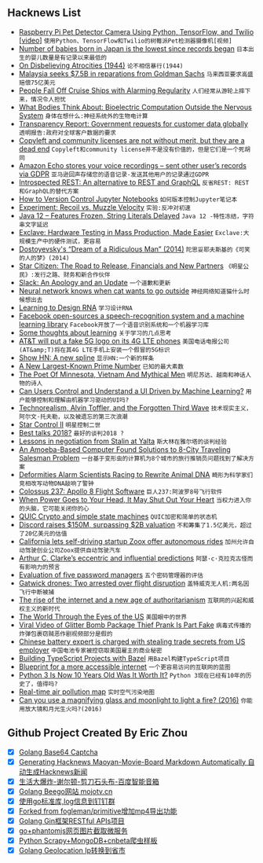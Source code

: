 ## Hacknews List


- [Raspberry Pi Pet Detector Camera Using Python, TensorFlow, and Twilio [video]](https://www.youtube.com/watch?v=gGqVNuYol6o)  `使用Python、TensorFlow和Twilio的树莓派Pet检测器摄像机[视频]`
- [Number of babies born in Japan is the lowest since records began](https://www.japantimes.co.jp/news/2018/12/21/national/number-babies-born-japan-2018-lowest-since-records-began-population-decline-highest/#.XB0GwktKiUm)  `日本出生的婴儿数量是有记录以来最低的`
- [On Disbelieving Atrocities (1944)](https://pastebin.com/zpk4LP1s?)  `论不相信暴行(1944)`
- [Malaysia seeks $7.5B in reparations from Goldman Sachs](https://www.reuters.com/article/us-malaysia-politics-1mdb-goldman/malaysia-seeks-7-5-billion-in-reparations-from-goldman-sachs-ft-idUSKCN1OK0GU)  `马来西亚要求高盛赔偿75亿美元`
- [People Fall Off Cruise Ships with Alarming Regularity](https://qz.com/1443797/why-do-people-keep-falling-off-cruise-ships-because-people-keep-stepping-onto-them/)  `人们经常从游轮上摔下来，情况令人担忧`
- [What Bodies Think About: Bioelectric Computation Outside the Nervous System](https://www.youtube.com/watch?v=RjD1aLm4Thg)  `身体在想什么:神经系统外的生物电计算`
- [Transparency Report: Government requests for customer data globally](https://www.apple.com/legal/transparency/)  `透明报告:政府对全球客户数据的要求`
- [Copyleft and community licenses are not without merit, but they are a dead end](https://www.influxdata.com/blog/copyleft-and-community-licenses-are-not-without-merit-but-they-are-a-dead-end/)  `Copyleft和community license并不是没有价值的，但是它们是一个死胡同`
- [Amazon Echo stores your voice recordings – sent other user’s records via GDPR](https://www.heise.de/amp/meldung/Amazon-reveals-private-voice-data-files-4256015.html)  `亚马逊回声存储您的语音记录-发送其他用户的记录通过GDPR`
- [Introspected REST: An alternative to REST and GraphQL](https://github.com/vasilakisfil/Introspected-REST)  `反省REST: REST和GraphQL的替代方案`
- [How to Version Control Jupyter Notebooks](https://nextjournal.com/schmudde/how-to-version-control-jupyter)  `如何版本控制Jupyter笔记本`
- [Experiment: Recoil vs. Muzzle Velocity](https://blog.ammolytics.com/2018-12-12/experiment-recoil-vs-muzzle-velocity.html)  `实验:反冲对初速`
- [Java 12 – Features Frozen, String Literals Delayed](https://www.infoq.com/news/2018/12/jdk-12-new-features)  `Java 12 -特性冻结，字符串文字延迟`
- [Exclave: Hardware Testing in Mass Production, Made Easier](https://www.bunniestudios.com/blog/?p=5450)  `Exclave:大规模生产中的硬件测试，更容易`
- [Dostoyevsky&#39;s “Dream of a Ridiculous Man” (2014)](https://www.brainpickings.org/2014/11/11/dostoyevsky-dream/)  `陀思妥耶夫斯基的《可笑的人的梦》(2014)`
- [Star Citizen: The Road to Release, Financials and New Partners](https://cloudimperiumgames.com/blog/letter-from-the-chairman/investment-news)  `《明星公民》:发行之路、财务和新合作伙伴`
- [Slack: An Apology and an Update](https://slackhq.com/an-apology-and-an-update)  `一个道歉和更新`
- [Neural network knows when cat wants to go outside](https://hackaday.com/2018/12/21/neural-network-knows-when-cat-wants-to-go-outside/)  `神经网络知道猫什么时候想出去`
- [Learning to Design RNA](https://openreview.net/forum?id=ByfyHh05tQ)  `学习设计RNA`
- [Facebook open-sources a speech-recognition system and a machine learning library](https://code.fb.com/ai-research/wav2letter/)  `Facebook开放了一个语音识别系统和一个机器学习库`
- [Some thoughts about learning](https://revanthrameshkumar.github.io/gwurdblog/thoughts/about/learning/2018/12/21/first_post_thoughts_about_learning.html)  `关于学习的几点思考`
- [AT&amp;T will put a fake 5G logo on its 4G LTE phones](https://www.fiercewireless.com/5g/at-t-to-begin-upgrading-existing-lte-phones-to-5g-e)  `美国电话电报公司(AT&amp;T)将在其4G LTE手机上安装一个假冒的5G标识`
- [Show HN: A new spline](https://raphlinus.github.io/curves/2018/12/21/new-spline.html)  `显示HN:一个新的样条`
- [A New Largest-Known Prime Number](https://www.npr.org/2018/12/21/679207604/the-world-has-a-new-largest-known-prime-number)  `已知的最大素数`
- [The Poet Of Minnesota, Vietnam And Mythical Men](https://www.npr.org/2018/12/21/678945185/the-poet-of-minnesota-vietnam-and-mythical-men)  `明尼苏达、越南和神话人物的诗人`
- [Can Users Control and Understand a UI Driven by Machine Learning?](https://www.nngroup.com/articles/machine-learning-ux/)  `用户能够控制和理解由机器学习驱动的UI吗?`
- [Technorealism, Alvin Toffler, and the Forgotten Third Wave](http://txti.es/technorealism)  `技术现实主义，阿尔文·托夫勒，以及被遗忘的第三次浪潮`
- [Star Control II](https://www.filfre.net/2018/12/star-control-ii/)  `明星控制二世`
- [Best talks 2018?](item?id=18740939)  `最好的谈判2018 ?`
- [Lessons in negotiation from Stalin at Yalta](https://abe-winter.github.io/2018/12/20/stalin.html)  `斯大林在雅尔塔的谈判经验`
- [An Amoeba-Based Computer Found Solutions to 8-City Traveling Salesman Problem](https://motherboard.vice.com/en_us/article/gy7994/an-amoeba-based-computer-calculated-approximate-solutions-to-a-very-hard-math-problem)  `一台基于变形虫的计算机为8个城市的旅行推销员问题找到了解决方案`
- [Deformities Alarm Scientists Racing to Rewrite Animal DNA](https://www.wsj.com/articles/deformities-alarm-scientists-racing-to-rewrite-animal-dna-11544808779)  `畸形为科学家们竞相改写动物DNA敲响了警钟`
- [Colossus 237: Apollo 8 Flight Software](https://github.com/virtualagc/virtualagc/tree/master/Colossus237)  `巨人237:阿波罗8号飞行软件`
- [When Power Goes to Your Head, It May Shut Out Your Heart](https://www.npr.org/2013/08/10/210686255/a-sense-of-power-can-do-a-number-on-your-brain?ft=1&amp;f=1007)  `当权力进入你的头脑，它可能关闭你的心`
- [QUIC Crypto and simple state machines](https://cryptologie.net/article/446/quic-crypto-and-simple-state-machines/)  `QUIC加密和简单的状态机`
- [Discord raises $150M, surpassing $2B valuation](https://techcrunch.com/2018/12/21/gaming-chat-startup-discord-raises-150m-surpassing-2b-valuation/)  `不和筹集了1.5亿美元，超过了20亿美元的估值`
- [California lets self-driving startup Zoox offer autonomous rides](https://www.reuters.com/article/us-zoox-selfdriving/california-lets-self-driving-startup-zoox-offer-autonomous-rides-idUSKCN1OK2AK)  `加州允许自动驾驶创业公司Zoox提供自动驾驶汽车`
- [Arthur C. Clarke’s eccentric and influential predictions](https://rossdawson.com/futurist/best-futurists-ever/arthur-c-clarke/)  `阿瑟·c·克拉克古怪而有影响力的预言`
- [Evaluation of five password managers](https://medium.com/@QuantopianCyber/head-to-head-evaluation-of-five-password-managers-8faa4851c767)  `五个密码管理器的评估`
- [Gatwick drones: Two arrested over flight disruption](https://www.bbc.com/news/uk-england-46657505)  `盖特威克无人机:两名因飞行中断被捕`
- [The rise of the internet and a new age of authoritarianism](https://harpers.org/archive/2019/01/machine-politics-facebook-political-polarization/)  `互联网的兴起和威权主义的新时代`
- [The World Through the Eyes of the US](https://pudding.cool/2018/12/countries/)  `美国眼中的世界`
- [Viral Video of Glitter Bomb Package Thief Prank Is Part Fake](https://gizmodo.com/viral-video-of-glitter-bomb-for-package-thieves-exposed-1831254130)  `病毒式传播的炸弹包裹窃贼恶作剧视频部分是假的`
- [Chinese battery expert is charged with stealing trade secrets from US employer](https://beta.scmp.com/news/world/united-states-canada/article/2179192/chinese-battery-expert-hongjin-tan-charged-stealing)  `中国电池专家被控窃取美国雇主的商业秘密`
- [Building TypeScript Projects with Bazel](https://blog.mgechev.com/2018/11/19/introduction-bazel-typescript-tutorial/#hn)  `用Bazel构建TypeScript项目`
- [Blueprint for a more accessible internet](https://qz.com/1407450/theres-already-a-blueprint-for-a-more-accessible-internet/)  `一个更容易访问的互联网的蓝图`
- [Python 3 Is Now 10 Years Old Was It Worth It?](https://archive.fosdem.org/2018/schedule/event/python3/)  `Python 3现在已经有10年的历史了，值得吗?`
- [Real-time air pollution map](https://www.purpleair.com/map#1/25/-30)  `实时空气污染地图`
- [Can you use a magnifying glass and moonlight to light a fire? (2016)](https://what-if.xkcd.com/145/)  `你能用放大镜和月光生火吗?(2016)`

## Github Project Created By Eric Zhou

- [x] [Golang Base64 Captcha](https://github.com/mojocn/base64Captcha)
- [x] [Generating Hacknews Maoyan-Movie-Board Markdown Automatically 自动生成Hacknews新闻](https://github.com/dejavuzhou/md-genie)
- [x] [生活大爆炸-谢尔顿-剪刀石头布-百度智能音箱](https://github.com/mojocn/dueros-bang-game)
- [x] [Golang Beego网站 mojotv.cn](https://github.com/mojocn/www.mojotv.cn)
- [x] [使用go标准库,log信息到钉钉群](https://github.com/mojocn/dooger)
- [x] [Forked from fogleman/primitive增加mp4导出功能](https://github.com/mojocn/primitive)
- [x] [Golang Gin框架RESTful APIs项目](https://github.com/JJJJJJJerk/ezier-golang-web-api-framework)
- [x] [go+phantomjs网页图片截取微服务](https://github.com/mojocn/screen_shot)
- [x] [Python Scrapy+MongoDB+cnbeta爬虫样板](https://github.com/mojocn/scrapy_mongodb_boilerplate_cnbeta)
- [x] [Golang Geolocation Ip转换到省市](https://github.com/mojocn/ip2location)